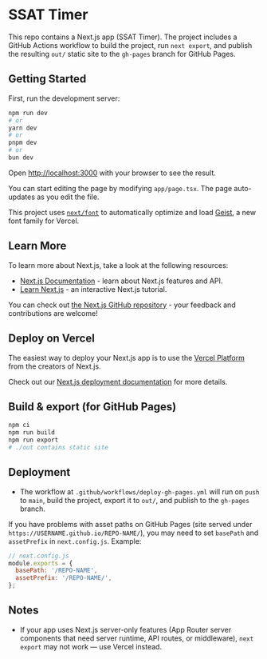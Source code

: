# SSAT Timer

This repo contains a Next.js app (SSAT Timer). The project includes a GitHub Actions workflow to build the project, run `next export`, and publish the resulting `out/` static site to the `gh-pages` branch for GitHub Pages.

## Getting Started

First, run the development server:

```bash
npm run dev
# or
yarn dev
# or
pnpm dev
# or
bun dev
```

Open [http://localhost:3000](http://localhost:3000) with your browser to see the result.

You can start editing the page by modifying `app/page.tsx`. The page auto-updates as you edit the file.

This project uses [`next/font`](https://nextjs.org/docs/app/building-your-application/optimizing/fonts) to automatically optimize and load [Geist](https://vercel.com/font), a new font family for Vercel.

## Learn More

To learn more about Next.js, take a look at the following resources:

- [Next.js Documentation](https://nextjs.org/docs) - learn about Next.js features and API.
- [Learn Next.js](https://nextjs.org/learn) - an interactive Next.js tutorial.

You can check out [the Next.js GitHub repository](https://github.com/vercel/next.js) - your feedback and contributions are welcome!

## Deploy on Vercel

The easiest way to deploy your Next.js app is to use the [Vercel Platform](https://vercel.com/new?utm_medium=default-template&filter=next.js&utm_source=create-next-app&utm_campaign=create-next-app-readme) from the creators of Next.js.

Check out our [Next.js deployment documentation](https://nextjs.org/docs/app/building-your-application/deploying) for more details.

## Build & export (for GitHub Pages)

```bash
npm ci
npm run build
npm run export
# ./out contains static site
```

## Deployment

- The workflow at `.github/workflows/deploy-gh-pages.yml` will run on `push` to `main`, build the project, export it to `out/`, and publish to the `gh-pages` branch.

If you have problems with asset paths on GitHub Pages (site served under `https://USERNAME.github.io/REPO-NAME/`), you may need to set `basePath` and `assetPrefix` in `next.config.js`. Example:

```js
// next.config.js
module.exports = {
  basePath: '/REPO-NAME',
  assetPrefix: '/REPO-NAME/',
};
```

## Notes

- If your app uses Next.js server-only features (App Router server components that need server runtime, API routes, or middleware), `next export` may not work — use Vercel instead.
